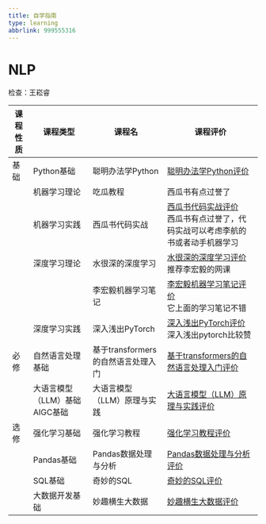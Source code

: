 ```yaml
---
title: 自学指南
type: learning
abbrlink: 999555316
---
```



# NLP

检查：王崧睿

| 课程性质 | 课程类型             | 课程名                           | 课程评价                                                                                         |
|----------|----------------------|----------------------------------|------------------------------------------------------------------------------------------------|
| 基础     | Python基础           | 聪明办法学Python                 | [聪明办法学Python评价](#聪明办法学Python评价)                                                   |
|          | 机器学习理论         | 吃瓜教程                         | 西瓜书有点过誉了                                                                                |
|          | 机器学习实践         | 西瓜书代码实战                   | [西瓜书代码实战评价](#西瓜书代码实战评价)<br>西瓜书有点过誉了，代码实战可以考虑李航的书或者动手机器学习 |
|          | 深度学习理论         | 水很深的深度学习                 | [水很深的深度学习评价](#水很深的深度学习评价)<br>推荐李宏毅的网课                                  |
|          |                      | 李宏毅机器学习笔记               | [李宏毅机器学习笔记评价](#李宏毅机器学习笔记评价)<br>它上面的学习笔记不错                         |
|          | 深度学习实践         | 深入浅出PyTorch                 | [深入浅出PyTorch评价](#深入浅出PyTorch评价)<br>深入浅出pytorch比较赞                               |
| 必修     | 自然语言处理基础     | 基于transformers的自然语言处理入门 | [基于transformers的自然语言处理入门评价](#基于transformers的自然语言处理入门评价)                   |
|          | 大语言模型（LLM）基础 AIGC基础 | 大语言模型（LLM）原理与实践     | [大语言模型（LLM）原理与实践评价](#大语言模型（LLM）原理与实践评价)                               |
| 选修     | 强化学习基础         | 强化学习教程                     | [强化学习教程评价](#强化学习教程评价)                                                           |
|          | Pandas基础           | Pandas数据处理与分析             | [Pandas数据处理与分析评价](#Pandas数据处理与分析评价)                                           |
|          | SQL基础              | 奇妙的SQL                       | [奇妙的SQL评价](#奇妙的SQL评价)                                                                |
|          | 大数据开发基础       | 妙趣横生大数据                   | [妙趣横生大数据评价](#妙趣横生大数据评价)                                                       |